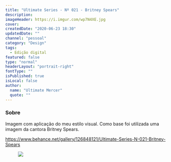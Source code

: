 ```yaml
---
title: "Ultimate Series - Nº 021 - Britney Spears"
description:
imageHeader: https://i.imgur.com/wp7N4XE.jpg
cover:
createdDate: "2020-06-23 18:30"
updatedDate: ""
channel: "pessoal"
category: "Design"
tags:
  - Edição digital
featured: false
type: "normal"
headerLayout: "portrait-right"
fontType: ""
isPublished: true
isLocal: false
author:
  name: "Ultimate Mercer"
  quote: ""
---
```


### Sobre

Imagem com aplicação do meu estilo visual. Como base foi utilizada uma imagem da cantora Britney Spears.

https://www.behance.net/gallery/126848121/Ultimate-Series-N-021-Britney-Spears

<figure>
<img src="https://i.imgur.com/wp7N4XE.jpg" class="img-fluid mx-auto d-block">
</figure>
